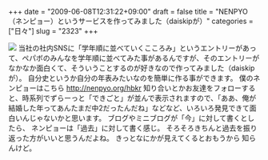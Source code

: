 +++
date = "2009-06-08T12:31:22+09:00"
draft = false
title = "NENPYO（ネンピョー）というサービスを作ってみました（daiskipが）"
categories = ["日々"]
slug = "2323"
+++

<a href="http://nenpyo.org" target="_blank"><img src="http://daiskip.com/photos/95/L_6ce539d3b0ff250d7074f85b254a4dcc.jpg"></a>
当社の社内SNSに「学年順に並べていくこころみ」というエントリーがあって、ペパボのみんなを学年順に並べてみた事があるんですが、そのエントリーがなかなか面白くて、そういうことするのが好きなので作ってみました（daiskipが）。
自分史というか自分の年表みたいなのを簡単に作る事ができます。
僕のネンピョーはこちら
<a href="http://nenpyo.org/hbkr" target="_blank">http://nenpyo.org/hbkr</a>
知り合いとかお友達をフォローすると、時系列でずらーっと「できごと」が並んで表示されますので、「ああ、俺が結婚した年ってあんたまだ中2だったんだね」などなど、いろいろ発見できて面白いんじゃないかと思います。
ブログやミニブログが「今」に対して書くとしたら、
ネンピョーは「過去」に対して書く感じ。
そろそろきちんと過去を振り返った方がいいと思うんだよね。
きっとなにかが見えてくるとおもうから 知らんけど。
